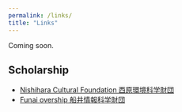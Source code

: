```yaml
---
permalink: /links/
title: "Links"
---
```


Coming soon.

<h2>Scholarship</h2>
<ul>
  <li><a href="https://www.nishihara-cf.org/">Nishihara Cultural Foundation 西原環境科学財団</a></li>
  <li><a href="https://funaifoundation.jp/en/">Funai overship 船井情報科学財団</a></li>
</ul>

